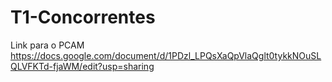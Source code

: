 # T1-Concorrentes

Link para o PCAM
https://docs.google.com/document/d/1PDzl_LPQsXaQpVlaQglt0tykkNOuSLQLVFKTd-fjaWM/edit?usp=sharing
